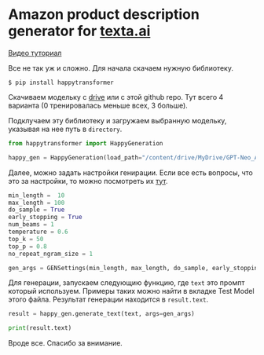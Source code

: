 # Amazon product description generator for [texta.ai](https://texta.ai)
[Видео туториал](https://www.youtube.com/watch?v=GzHJ3NUVtV4)

Все не так уж и сложно. Для начала скачаем нужную библиотеку.

```
$ pip install happytransformer
```

Скачиваем модельку с [drive](https://drive.google.com/drive/folders/1a4SclxrGzdjrNlG4sUT3Wzpyn8qqxWLu?usp=sharing) или с этой github repo. Тут всего 4 варианта (0 тренировалась меньше всех, 3 больше).

Подклучаем эту библиотеку и загружаем выбранную модельку, указывая на нее путь в `directory`.

```python
from happytransformer import HappyGeneration

happy_gen = HappyGeneration(load_path="/content/drive/MyDrive/GPT-Neo_Amazon/3/")
```

Далее, можно задать настройки генирации. Если все есть вопросы, что это за настройки, то можно посмотреть их [тут](https://happytransformer.com/text-generation/settings/).

```python
min_length =  10
max_length = 100 
do_sample = True
early_stopping = True
num_beams = 1 
temperature = 0.6
top_k = 50
top_p = 0.8
no_repeat_ngram_size = 1

gen_args = GENSettings(min_length, max_length, do_sample, early_stopping, num_beams, temperature, top_k, no_repeat_ngram_size, top_p)
```

Для генерации, запускаем следующию функцию, где `text` это промпт который используем. Примеры таких можно найти в вкладке Test Model этого файла. Результат генерации находится в `result.text`.

```python
result = happy_gen.generate_text(text, args=gen_args)

print(result.text)
```

Вроде все. Спасибо за внимание.
